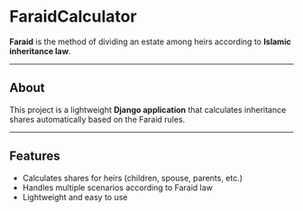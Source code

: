 # FaraidCalculator

**Faraid** is the method of dividing an estate among heirs according to **Islamic inheritance law**.

---

## About

This project is a lightweight **Django application** that calculates inheritance shares automatically based on the Faraid rules.

---

## Features

- Calculates shares for heirs (children, spouse, parents, etc.)
- Handles multiple scenarios according to Faraid law
- Lightweight and easy to use

